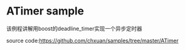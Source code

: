 ATimer sample
===================

该例程讲解用boost的deadline_timer实现一个异步定时器

source code:https://github.com/chxuan/samples/tree/master/ATimer

